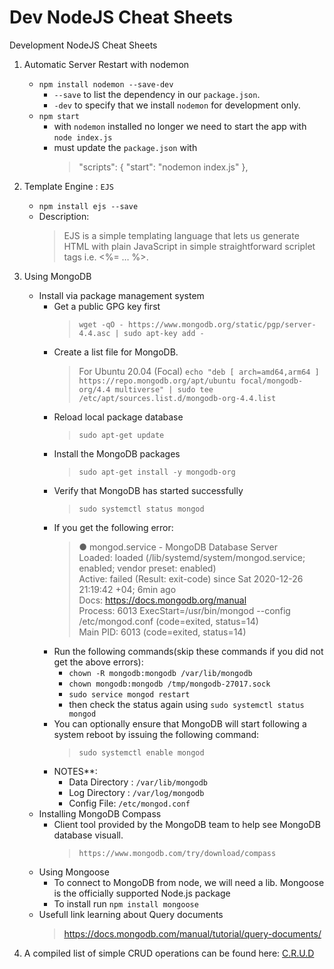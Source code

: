 # Dev NodeJS Cheat Sheets
Development NodeJS Cheat Sheets

1. Automatic Server Restart with nodemon
     *   `npm install nodemon --save-dev`
         +  `--save` to list the dependency in our `package.json`.
         +  `-dev` to specify that we install `nodemon` for development only.
     *    `npm start`
          + with `nodemon` installed no longer we need to start the app with `node index.js`
          + must update the `package.json` with 
               > "scripts": {
               > "start": "nodemon index.js"
               > },

2. Template Engine : `EJS`
    *   `npm install ejs --save`
    *   Description: 
        > EJS is a simple templating language that lets us generate
HTML with plain JavaScript in simple straightforward scriplet tags i.e. <%=
… %>.

3. Using MongoDB
    *   Install via package management system
        +   Get a public GPG key first 
            >   `wget -qO - https://www.mongodb.org/static/pgp/server-4.4.asc | sudo apt-key add -`
        +   Create a list file for MongoDB. 
            >   For Ubuntu 20.04 (Focal) `echo "deb [ arch=amd64,arm64 ] https://repo.mongodb.org/apt/ubuntu focal/mongodb-org/4.4 multiverse" | sudo tee /etc/apt/sources.list.d/mongodb-org-4.4.list`
        +   Reload local package database
            >   `sudo apt-get update`
        +   Install the MongoDB packages
            >   `sudo apt-get install -y mongodb-org`
        +   Verify that MongoDB has started successfully
            >   `sudo systemctl status mongod`
        +   If you get the following error:
            >   ● mongod.service - MongoDB Database Server            
            >   Loaded: loaded (/lib/systemd/system/mongod.service; enabled; vendor preset: enabled)            
            >   Active: failed (Result: exit-code) since Sat 2020-12-26 21:19:42 +04; 6min ago            
            >   Docs: https://docs.mongodb.org/manual            
            >   Process: 6013 ExecStart=/usr/bin/mongod --config /etc/mongod.conf (code=exited, status=14)            
            >   Main PID: 6013 (code=exited, status=14)            
        +   Run the following commands(skip these commands if you did not get the above errors):                
            -   `chown -R mongodb:mongodb /var/lib/mongodb`                        
            -   `chown mongodb:mongodb /tmp/mongodb-27017.sock`
            -   `sudo service mongod restart`
            -   then check the status again using `sudo systemctl status mongod`
        +   You can optionally ensure that MongoDB will start following a system reboot by issuing the following command:
            >   `sudo systemctl enable mongod`
        +   NOTES**:
            +   Data Directory : `/var/lib/mongodb`
            +   Log Directory : `/var/log/mongodb`
            +   Config File:    `/etc/mongod.conf`
    *   Installing MongoDB Compass
        +   Client tool provided by the MongoDB team to help see MongoDB database visuall.
            >   `https://www.mongodb.com/try/download/compass`
    *   Using Mongoose
        +   To connect to MongoDB from node, we will need a lib. Mongoose is the officially supported Node.js package
        +   To install run `npm install mongoose`
    *   Usefull link learning about Query documents
        >   https://docs.mongodb.com/manual/tutorial/query-documents/
4.  A compiled list of simple CRUD operations can be found here: [C.R.U.D](https://github.com/ecabigting/DevNodeCheatSheets/blob/main/crud.js)
